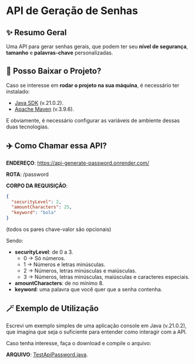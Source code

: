 # API de Geração de Senhas
## ✨ Resumo Geral
Uma API para gerar senhas gerais, que podem ter seu **nível de segurança**, **tamanho** e **palavras-chave** personalizadas.

## 🤔 Posso Baixar o Projeto?
Caso se interesse em **rodar o projeto na sua máquina**, é necessário ter instalado:
- [Java SDK](https://www.oracle.com/br/java/technologies/downloads/) (v.21.0.2).
- [Apache Maven](https://maven.apache.org/download.cgi) (v.3.9.6).

E obviamente, é necessário configurar as variáveis de ambiente dessas duas tecnologias.

## ✈️ Como Chamar essa API?
**ENDEREÇO**: https://api-generate-password.onrender.com/

**ROTA**: /password

**CORPO DA REQUISIÇÃO**:

```json
{
  "securityLevel": 2,
  "amountCharacters": 25,
  "keyword": "bola"
}
```
(todos os pares chave-valor são opcionais)

Sendo:
- **securityLevel**: de 0 a 3.
  - 0 -> Só números.
  - 1 -> Números e letras minúsculas.
  - 2 -> Números, letras minúsculas e maiúsculas.
  - 3 -> Números, letras minúsculas, maiúsculas e caracteres especiais.
- **amountCharacters**: de no mínimo 8.
- **keyword**: uma palavra que você quer que a senha contenha.

## 🪄 Exemplo de Utilização
Escrevi um exemplo simples de uma aplicação console em Java (v.21.0.2), que imagina que seja o suficiente para entender como interagir com a API.

Caso tenha interesse, faça o download e compile o arquivo:

**ARQUIVO**: [TestApiPassword.java](TestApiPassword.java).
